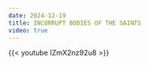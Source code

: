 ```yaml
---
date: 2024-12-19
title: INCORRUPT BODIES OF THE SAINTS
video: true
---
```



{{< youtube IZmX2nz92u8 >}}
